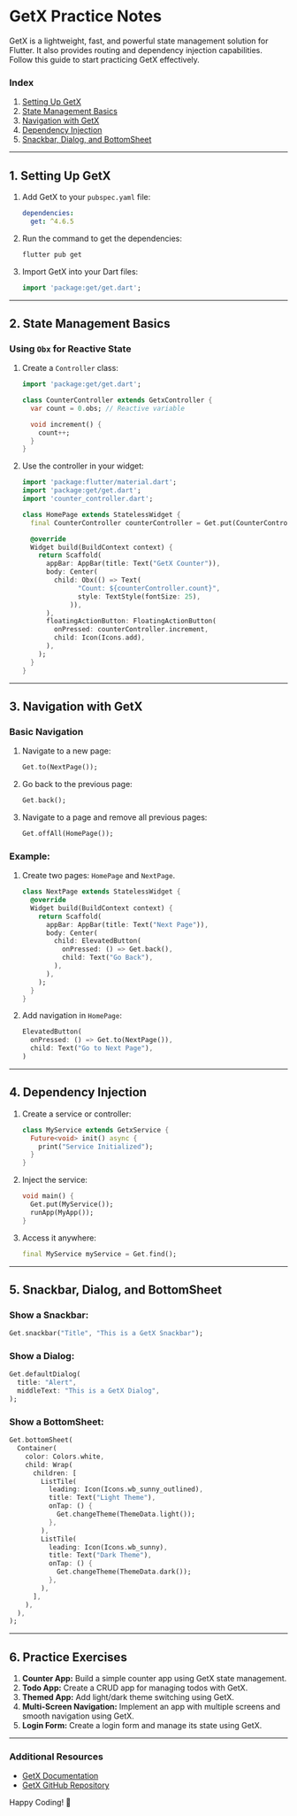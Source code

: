 # GetX Practice Notes

GetX is a lightweight, fast, and powerful state management solution for Flutter. It also provides routing and dependency injection capabilities. Follow this guide to start practicing GetX effectively.

### Index
1.  [Setting Up GetX](https://github.com/SakibvHossain/Flutter_Docs/blob/main/Flutter/5.%20State%20Management/GetX/getx.md#1-setting-up-getx)
2.  [State Management Basics](https://github.com/SakibvHossain/Flutter_Docs/blob/main/Flutter/5.%20State%20Management/GetX/getx.md#2-state-management-basics)
3.  [Navigation with GetX]()
4.  [Dependency Injection]()
5.  [Snackbar, Dialog, and BottomSheet](getx.md#5-snackbar-dialog-and-bottomsheet)

---

## 1. **Setting Up GetX**

1. Add GetX to your `pubspec.yaml` file:

   ```yaml
   dependencies:
     get: ^4.6.5
   ```

2. Run the command to get the dependencies:

   ```bash
   flutter pub get
   ```

3. Import GetX into your Dart files:

   ```dart
   import 'package:get/get.dart';
   ```

---

## 2. **State Management Basics**

### Using `Obx` for Reactive State

1. Create a `Controller` class:

   ```dart
   import 'package:get/get.dart';

   class CounterController extends GetxController {
     var count = 0.obs; // Reactive variable

     void increment() {
       count++;
     }
   }
   ```

2. Use the controller in your widget:

   ```dart
   import 'package:flutter/material.dart';
   import 'package:get/get.dart';
   import 'counter_controller.dart';

   class HomePage extends StatelessWidget {
     final CounterController counterController = Get.put(CounterController());

     @override
     Widget build(BuildContext context) {
       return Scaffold(
         appBar: AppBar(title: Text("GetX Counter")),
         body: Center(
           child: Obx(() => Text(
                 "Count: ${counterController.count}",
                 style: TextStyle(fontSize: 25),
               )),
         ),
         floatingActionButton: FloatingActionButton(
           onPressed: counterController.increment,
           child: Icon(Icons.add),
         ),
       );
     }
   }
   ```

---

## 3. **Navigation with GetX**

### Basic Navigation

1. Navigate to a new page:

   ```dart
   Get.to(NextPage());
   ```

2. Go back to the previous page:

   ```dart
   Get.back();
   ```

3. Navigate to a page and remove all previous pages:

   ```dart
   Get.offAll(HomePage());
   ```

### Example:

1. Create two pages: `HomePage` and `NextPage`.

   ```dart
   class NextPage extends StatelessWidget {
     @override
     Widget build(BuildContext context) {
       return Scaffold(
         appBar: AppBar(title: Text("Next Page")),
         body: Center(
           child: ElevatedButton(
             onPressed: () => Get.back(),
             child: Text("Go Back"),
           ),
         ),
       );
     }
   }
   ```

2. Add navigation in `HomePage`:

   ```dart
   ElevatedButton(
     onPressed: () => Get.to(NextPage()),
     child: Text("Go to Next Page"),
   )
   ```

---

## 4. **Dependency Injection**

1. Create a service or controller:

   ```dart
   class MyService extends GetxService {
     Future<void> init() async {
       print("Service Initialized");
     }
   }
   ```

2. Inject the service:

   ```dart
   void main() {
     Get.put(MyService());
     runApp(MyApp());
   }
   ```

3. Access it anywhere:

   ```dart
   final MyService myService = Get.find();
   ```

---

## 5. **Snackbar, Dialog, and BottomSheet**

### Show a Snackbar:

```dart
Get.snackbar("Title", "This is a GetX Snackbar");
```

### Show a Dialog:

```dart
Get.defaultDialog(
  title: "Alert",
  middleText: "This is a GetX Dialog",
);
```

### Show a BottomSheet:

```dart
Get.bottomSheet(
  Container(
    color: Colors.white,
    child: Wrap(
      children: [
        ListTile(
          leading: Icon(Icons.wb_sunny_outlined),
          title: Text("Light Theme"),
          onTap: () {
            Get.changeTheme(ThemeData.light());
          },
        ),
        ListTile(
          leading: Icon(Icons.wb_sunny),
          title: Text("Dark Theme"),
          onTap: () {
            Get.changeTheme(ThemeData.dark());
          },
        ),
      ],
    ),
  ),
);
```

---

## 6. **Practice Exercises**

1. **Counter App:** Build a simple counter app using GetX state management.
2. **Todo App:** Create a CRUD app for managing todos with GetX.
3. **Themed App:** Add light/dark theme switching using GetX.
4. **Multi-Screen Navigation:** Implement an app with multiple screens and smooth navigation using GetX.
5. **Login Form:** Create a login form and manage its state using GetX.

---

### Additional Resources
- [GetX Documentation](https://pub.dev/packages/get)
- [GetX GitHub Repository](https://github.com/jonataslaw/getx)

Happy Coding! 🚀
